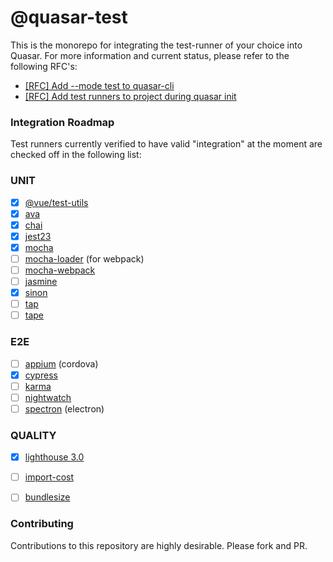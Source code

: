 # @quasar-test

This is the monorepo for integrating the test-runner of your choice into Quasar. For more information and current status, please refer to the following RFC's:

- [\[RFC\] Add --mode test to quasar-cli](https://github.com/quasarframework/quasar-cli/issues/127)
- [\[RFC\] Add test runners to project during quasar init](https://github.com/quasarframework/quasar-starter-kit/issues/43)


### Integration Roadmap
Test runners currently verified to have valid "integration" at the moment are checked off in the following list:

### UNIT
- [x]  [@vue/test-utils](https://vue-test-utils.vuejs.org/en/)
- [x] [ava](https://github.com/avajs/ava)
- [x] [chai](http://www.chaijs.com/)
- [x] [jest23](https://facebook.github.io/jest/)
- [x] [mocha](https://mochajs.org)
- [ ] [mocha-loader](https://github.com/webpack-contrib/mocha-loader) (for webpack) 
- [ ] [mocha-webpack](https://github.com/zinserjan/mocha-webpack)
- [ ] [jasmine](https://jasmine.github.io/)
- [x] [sinon](http://sinonjs.org/)
- [ ] [tap](https://github.com/tapjs/node-tap)
- [ ] [tape](https://github.com/substack/tape)

### E2E
- [ ] [appium](https://github.com/appium/appium) (cordova)
- [x] [cypress](https://github.com/cypress-io/cypress)
- [ ] [karma](https://github.com/karma-runner/karma)
- [ ] [nightwatch](http://nightwatchjs.org/)
- [ ] [spectron](https://github.com/electron/spectron) (electron)

### QUALITY
- [x] [lighthouse 3.0](https://github.com/GoogleChrome/lighthouse)
- [ ] [import-cost](https://github.com/wix/import-cost/tree/master/packages/import-cost)
- [ ] [bundlesize](https://github.com/siddharthkp/bundlesize)


### Contributing
Contributions to this repository are highly desirable. Please fork and PR.
